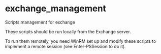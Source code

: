 # exchange_management
Scripts management for exchange

These scripts should be run locally from the Exchange server.

To run them remotely, you need WinRM set up and modify these scripts to implement a remote session (see Enter-PSSession to do it).
